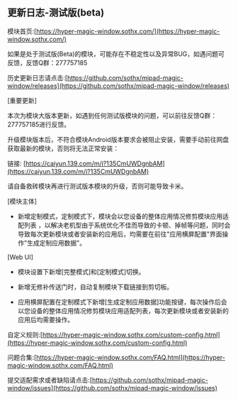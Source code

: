## 更新日志-测试版(beta)

模块首页:[https://hyper-magic-window.sothx.com/](https://hyper-magic-window.sothx.com/)

如果是处于测试版(Beta)的模块，可能存在不稳定性以及异常BUG，如遇问题可反馈，反馈Q群：277757185

历史更新日志请点击:[https://github.com/sothx/mipad-magic-window/releases](https://github.com/sothx/mipad-magic-window/releases)

[重要更新]

本次为模块大版本更新，如遇到任何测试版模块的问题，可以前往反馈Q群：277757185进行反馈。

升级模块版本后，不符合模块Android版本要求会被阻止安装，需要手动前往网盘获取最新的模块，否则将无法正常安装：

链接: [https://caiyun.139.com/m/i?135CmUWDgnbAM](https://caiyun.139.com/m/i?135CmUWDgnbAM)

请自备救砖模块再进行测试版本模块的升级，否则可能导致卡米。

[模块主体]

- 新增定制模式，定制模式下，模块会以您设备的整体应用情况修剪模块应用适配列表 ，以解决老机型由于系统优化不佳而导致的卡顿、掉帧等问题，同时会导致每次更新模块或者安装新的应用后，均需要在前往"应用横屏配置"界面操作"生成定制应用数据"。

[Web UI]

- 模块设置下新增[完整模式]和[定制模式]切换。

- 新增无修补传送门时，自动复制模块下载链接到剪切板。

- 应用横屏配置在定制模式下新增[生成定制应用数据]功能按键，每次操作后会以您设备的整体应用情况修剪模块应用适配列表，每次更新模块或者安装新的应用后均需要操作。


自定义规则:[https://hyper-magic-window.sothx.com/custom-config.html](https://hyper-magic-window.sothx.com/custom-config.html)

问题合集:[https://hyper-magic-window.sothx.com/FAQ.html](https://hyper-magic-window.sothx.com/FAQ.html)

提交适配需求或者缺陷请点击:[https://github.com/sothx/mipad-magic-window/issues](https://github.com/sothx/mipad-magic-window/issues)
